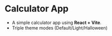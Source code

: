 # Calculator App

- A simple calculator app using **React + Vite**.
- Triple theme modes (Default/Light/Halloween)

